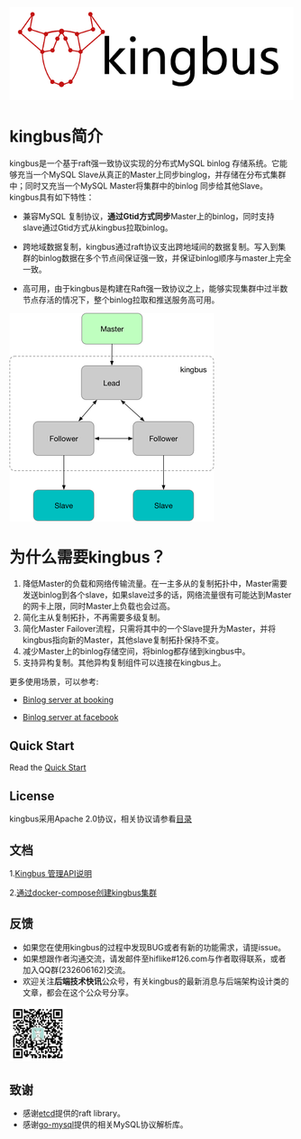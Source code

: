 ![](docs/img/kingbus_logo.png)

# kingbus简介

kingbus是一个基于raft强一致协议实现的分布式MySQL binlog 存储系统。它能够充当一个MySQL Slave从真正的Master上同步binglog，并存储在分布式集群中；同时又充当一个MySQL Master将集群中的binlog 同步给其他Slave。kingbus具有如下特性：

* 兼容MySQL 复制协议，**通过Gtid方式同步**Master上的binlog，同时支持slave通过Gtid方式从kingbus拉取binlog。

* 跨地域数据复制，kingbus通过raft协议支出跨地域间的数据复制。写入到集群的binlog数据在多个节点间保证强一致，并保证binlog顺序与master上完全一致。

* 高可用，由于kingbus是构建在Raft强一致协议之上，能够实现集群中过半数节点存活的情况下，整个binlog拉取和推送服务高可用。

![](docs/img/kingbus_arch.png)

# 为什么需要kingbus？

1. 降低Master的负载和网络传输流量。在一主多从的复制拓扑中，Master需要发送binlog到各个slave，如果slave过多的话，网络流量很有可能达到Master的网卡上限，同时Master上负载也会过高。
2. 简化主从复制拓扑，不再需要多级复制。
3. 简化Master Failover流程，只需将其中的一个Slave提升为Master，并将kingbus指向新的Master，其他slave复制拓扑保持不变。
4. 减少Master上的binlog存储空间，将binlog都存储到kingbus中。
5. 支持异构复制。其他异构复制组件可以连接在kingbus上。

更多使用场景，可以参考:

* [Binlog server at booking](https://medium.com/booking-com-infrastructure/mysql-slave-scaling-and-more-a09d88713a20)

* [Binlog server at facebook](docs/binlog_server_at_fackbook.pdf)

## Quick Start

Read the [Quick Start](docs/cn/quick_start.md)

## License

kingbus采用Apache 2.0协议，相关协议请参看[目录](LICENSES)

## 文档

1.[Kingbus 管理API说明](docs/cn/admin_api.md)

2.[通过docker-compose创建kingbus集群](docs/cn/docker_compose.md)

## 反馈

* 如果您在使用kingbus的过程中发现BUG或者有新的功能需求，请提issue。
* 如果想跟作者沟通交流，请发邮件至hiflike#126.com与作者取得联系，或者加入QQ群(232606162)交流。
* 欢迎关注**后端技术快讯**公众号，有关kingbus的最新消息与后端架构设计类的文章，都会在这个公众号分享。

<img src="docs/img/wechat_pic.png" width="20%" height="20%">

## 致谢

- 感谢[etcd](https://github.com/etcd-io/etcd/tree/master/raft)提供的raft library。
- 感谢[go-mysql](https://github.com/siddontang/go-mysql)提供的相关MySQL协议解析库。